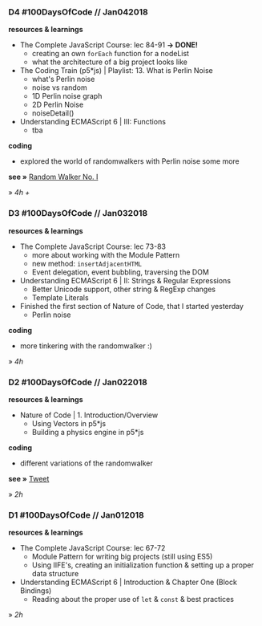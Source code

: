 ### **D4 #100DaysOfCode // Jan042018**

**resources & learnings**  
* The Complete JavaScript Course: lec 84-91 **→ DONE!**  
  * creating an own `forEach` function for a nodeList  
  * what the architecture of a big project looks like  
* The Coding Train (p5*js) | Playlist: 13. What is Perlin Noise  
  * what's Perlin noise  
  * noise vs random  
  * 1D Perlin noise graph  
  * 2D Perlin Noise  
  * noiseDetail()  
* Understanding ECMAScript 6 | III: Functions  
  * tba

**coding**  
* explored the world of randomwalkers with Perlin noise some more

**see »** [Random Walker No. I](https://codepen.io/miffili/full/xpXqOW/)

» *4h +*


### **D3 #100DaysOfCode // Jan032018**

**resources & learnings**  
* The Complete JavaScript Course: lec 73-83  
  * more about working with the Module Pattern  
  * new method: `insertAdjacentHTML`  
  * Event delegation, event bubbling, traversing the DOM  
* Understanding ECMAScript 6 | II: Strings & Regular Expressions  
  * Better Unicode support, other string & RegExp changes  
  * Template Literals  
* Finished the first section of Nature of Code, that I started yesterday  
  * Perlin noise

**coding**
* more tinkering with the randomwalker :)

» *4h*

### **D2 #100DaysOfCode // Jan022018**

**resources & learnings**  
* Nature of Code | 1. Introduction/Overview  
  * Using Vectors in p5\*js  
  * Building a physics engine in p5\*js

**coding**  
* different variations of the randomwalker

**see »** [Tweet](https://twitter.com/KlaraMiffili/status/948344930115686400)

» *2h*

### **D1 #100DaysOfCode // Jan012018**

**resources & learnings**  
* The Complete JavaScript Course: lec 67-72  
  * Module Pattern for writing big projects (still using ES5)  
  * Using IIFE's, creating an initialization function & setting up a proper data structure  
* Understanding ECMAScript 6 | Introduction & Chapter One (Block Bindings)  
  * Reading about the proper use of `let` & `const` & best practices

» *2h*
